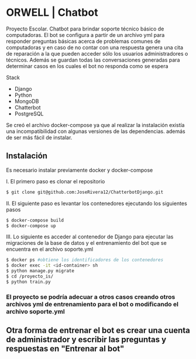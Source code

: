 # ORWELL | Chatbot

Proyecto Escolar. Chatbot para brindar soporte técnico básico de computadoras.
El bot se configura a partir de un archivo yml para responder preguntas básicas acerca de problemas comunes de computadoras y en caso de no contar con una respuesta genera una cita de reparación a la que pueden acceder sólo los usuarios administradores o técnicos. Además se guardan todas las conversaciones generadas para determinar casos en los cuales el bot no responda como se espera

Stack

- Django
- Python
- MongoDB
- Chatterbot
- PostgreSQL

Se creó el archivo docker-compose ya que al realizar la instalación existía una incompatibilidad con algunas versiones de las dependencias. además de ser más fácil de instalar.


## Instalación

Es necesario instalar previamente docker y docker-compose

I. El primero paso es clonar el repositorio

```sh
$ git clone git@github.com:JoseRivera12/ChatterbotDjango.git
```

II. El siguiente paso es levantar los contenedores ejecutando los siguientes pasos

```sh
$ docker-compose build
$ docker-compose up
```

III. Lo siguiente es acceder al contenedor de Django para ejecutar las migraciones de la base de datos y el entrenamiento del bot que se encuentra en el archivo soporte.yml

```sh
$ docker ps #obtiene los identificadores de los contenedores
$ docker exec -it <id-container> sh
$ python manage.py migrate
$ cd /proyecto_is/
$ python train.py
```
### El proyecto se podría adecuar a otros casos creando otros archivos yml de entrenamiento para el bot o modificando el archivo soporte.yml

## Otra forma de entrenar el bot es crear una cuenta de administrador y escribir las preguntas y respuestas en "Entrenar al bot"
